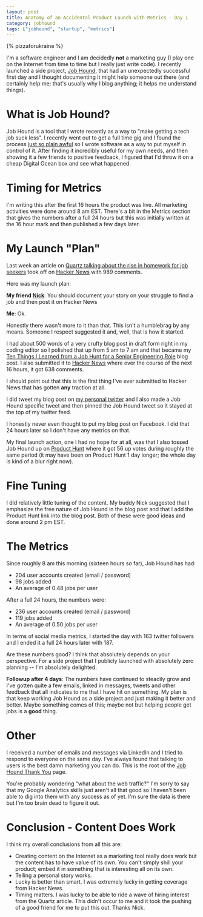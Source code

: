 ```yaml
---
layout: post
title: Anatomy of an Accidental Product Launch with Metrics - Day 1
category: jobhound
tags: ["jobhound", "startup", "metrics"]
---
```

{% pizzaforukraine  %}

I'm a software engineer and I am decidedly **not** a marketing guy (I play one on the Internet from time to time but I really just write code).  I recently launched a side project, [Job Hound](https://www.jobhound.io), that had an unexpectedly successful first day and I thought documenting it might help someone out there (and certainly help me; that's usually why I blog anything; it helps me understand things).

# What is Job Hound?

Job Hound is a tool that I wrote recently as a way to "make getting a tech job suck less".  I recently went out to get a full time gig and I found the process [just so plain awful](http://fuzzyblog.io/blog/jobhound/2018/04/24/ten-things-i-learned-from-a-job-hunt-for-a-senior-engineering-role.html) so I wrote software as a way to put myself in control of it.  After finding it incredibly useful for my own needs, and then showing it a few friends to positive feedback, I figured that I'd throw it on a cheap Digital Ocean box and see what happened.

# Timing for Metrics

I'm writing this after the first 16 hours the product was live.  All marketing activities were done around 8 am EST.  There's a bit in the Metrics section that gives the numbers after a full 24 hours but this was initially written at the 16 hour mark and then published a few days later.

# My Launch "Plan"

Last week an article on [Quartz talking about the rise in homework for job seekers](https://work.qz.com/1254663/job-interviews-for-programmers-now-often-come-with-days-of-unpaid-homework/) took off on [Hacker News](https://news.ycombinator.com/item?id=16874015) with 989 comments. 

Here was my launch plan:

**My friend [Nick](https://nickjanetakis.com/blog/)**:  You should document your story on your struggle to find a job and then post it on Hacker News

**Me**: Ok.

Honestly there wasn't more to it than that.  This isn't a humblebrag by any means.  Someone I respect suggested it and, well, that is how it started.

I had about 500 words of a very crufty blog post in draft form right in my coding editor so I polished that up from 5 am to 7 am and that became my [Ten Things I Learned from a Job Hunt for a Senior Engineering Role](http://fuzzyblog.io/blog/jobhound/2018/04/24/ten-things-i-learned-from-a-job-hunt-for-a-senior-engineering-role.html) blog post.  I also submitted it to [Hacker News](https://news.ycombinator.com/item?id=16912546#16913834) where over the course of the next 16 hours, it got 638 comments.  

I should point out that this is the first thing I've ever submitted to Hacker News that has gotten **any** traction at all.

I did tweet my blog post on [my personal twitter](https://twiiter.com/fuzzygroup/) and I also made a Job Hound specific tweet and then pinned the Job Hound tweet so it stayed at the top of my twitter feed.

I honestly never even thought to put my blog post on Facebook.  I did that 24 hours later so I don't have any metrics on that.

My final launch action, one I had no hope for at all, was that I also tossed Job Hound up on [Product Hunt](https://www.producthunt.com/posts/job-hound) where it got 56 up votes during roughly the same period (it may have been on Product Hunt 1 day longer; the whole day is kind of a blur right now).

# Fine Tuning

I did relatively little tuning of the content.  My buddy Nick suggested that I emphasize the free nature of Job Hound in the blog post and that I add the Product Hunt link into the blog post.  Both of these were good ideas and done around 2 pm EST.

# The Metrics

Since roughly 8 am this morning (sixteen hours so far), Job Hound has had:

* 204 user accounts created (email / password)
* 98 jobs added
* An average of 0.48 jobs per user

After a full 24 hours, the numbers were:

* 236 user accounts created (email / password)
* 119 jobs added 
* An average of 0.50 jobs per user 

In terms of social media metrics, I started the day with 163 twitter followers and I ended it a full 24 hours later with 187.

Are these numbers good?  I think that absolutely depends on your perspective.  For a side project that I publicly launched with absolutely zero planning -- I'm absolutely delighted.

**Followup after 4 days**: The numbers have continued to steadily grow and I've gotten quite a few emails, linked in messages, tweets and other feedback that all indicates to me that I have hit on something.  My plan is that keep working Job Hound as a side project and just making it better and better.  Maybe something comes of this; maybe not but helping people get jobs is a **good** thing.

# Other

I received a number of emails and messages via LinkedIn and I tried to respond to everyone on the same day.  I've always found that talking to users is the best damn marketing you can do.  This is the root of the [Job Hound Thank You](https://www.jobhound.io/pages/thank_you) page.  

You're probably wondering "what about the web traffic?"  I'm sorry to say that my Google Analytics skills just aren't all that good so I haven't been able to dig into them with any success as of yet.  I'm sure the data is there but I'm too brain dead to figure it out.

# Conclusion - Content Does Work

I think my overall conclusions from all this are:

* Creating content on the Internet as a marketing tool really does work but the content has to have value of its own.  You can't simply shill your product; embed it in something that is interesting all on its own.
* Telling a personal story works.
* Lucky is better than smart.  I was extremely lucky in getting coverage from Hacker News.
* Timing matters.  I was lucky to be able to ride a wave of hiring interest from the Quartz article.  This didn't occur to me and it took the pushing of a good friend for me to put this out.  Thanks Nick.

